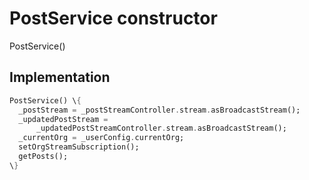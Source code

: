 


# PostService constructor







PostService()





## Implementation

```dart
PostService() \{
  _postStream = _postStreamController.stream.asBroadcastStream();
  _updatedPostStream =
      _updatedPostStreamController.stream.asBroadcastStream();
  _currentOrg = _userConfig.currentOrg;
  setOrgStreamSubscription();
  getPosts();
\}
```







